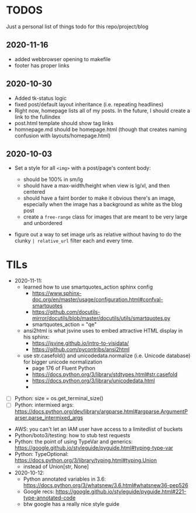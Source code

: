 # TODOS

Just a personal list of things todo for this repo/project/blog


## 2020-11-16
- added webbrowser opening to makefile
- footer has proper links

## 2020-10-30

- Added tk-status logic
- fixed post/default layout inheritance (i.e. repeating headlines)
- Right now, homepage lists all of my posts. In the future, I should create a link to the fullindex
- post.html template should show tag links
- homnepage.md should be homepage.html (though that creates naming confusion with layouts/homepage.html)

## 2020-10-03
- Set a style for all `<img>` with a post/page's content body:
    - should be 100% in sm/lg
    - should have a max-width/height when view is lg/xl, and then centered
    - should have a faint border to make it obvious there's an image, especially when the image has a background as white as the blog post
    - create a `free-range` class for images that are meant to be very large and unbordered

- figure out a way to set image urls as relative without having to do the clunky `| relative_url` filter each and every time.



# TILs


- 2020-11-11: 
    - learned how to use smartquotes_action sphinx config
        - https://www.sphinx-doc.org/en/master/usage/configuration.html#confval-smartquotes
        - https://github.com/docutils-mirror/docutils/blob/master/docutils/utils/smartquotes.py
        - smartquotes_action = "qe"
    - ansi2html is what jsvine uses to embed attractive HTML display in his sphinx:
        - https://jsvine.github.io/intro-to-visidata/
        - https://github.com/pycontribs/ansi2html
    - use str.casefold() and unicodedata.normalize (i.e. Unicode database) for bigger unicode normalization
        - page 176 of Fluent Python
        - https://docs.python.org/3/library/stdtypes.html#str.casefold
        - https://docs.python.org/3/library/unicodedata.html
        - 
- [ ] Python: size = os.get_terminal_size()
- [ ] Python: intermixed args: https://docs.python.org/dev/library/argparse.html#argparse.ArgumentParser.parse_intermixed_args
- AWS: you can't let an IAM user have access to a limitedlist of buckets
- Python/boto3/testing: how to stub test requests
- Python: the point of using TypeVar and generics: https://google.github.io/styleguide/pyguide.html#typing-type-var
- Python: TypeOptional: https://docs.python.org/3/library/typing.html#typing.Union
    - instead of Union[str, None]
- 2020-10-12:
    - Python annotated variables in 3.6: https://docs.python.org/3/whatsnew/3.6.html#whatsnew36-pep526
    - Google recs: https://google.github.io/styleguide/pyguide.html#221-type-annotated-code
    - btw google has a really nice style guide
